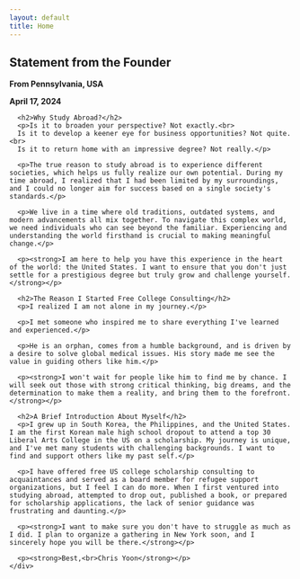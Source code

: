 ```yaml
---
layout: default
title: Home
---
```


<!-- Statement from the Founder Section -->
<section id="statement" class="section bg-white">
  <div class="container statement-content">
    <div class="statement-bar" onclick="toggleStatement()">
      <h2>Statement from the Founder</h2>
    </div>
    <div id="statement-content" class="statement-details">
      <p><strong>From Pennsylvania, USA</strong></p>
      <p><strong>April 17, 2024</strong></p>

      <h2>Why Study Abroad?</h2>
      <p>Is it to broaden your perspective? Not exactly.<br>
      Is it to develop a keener eye for business opportunities? Not quite.<br>
      Is it to return home with an impressive degree? Not really.</p>

      <p>The true reason to study abroad is to experience different societies, which helps us fully realize our own potential. During my time abroad, I realized that I had been limited by my surroundings, and I could no longer aim for success based on a single society's standards.</p>

      <p>We live in a time where old traditions, outdated systems, and modern advancements all mix together. To navigate this complex world, we need individuals who can see beyond the familiar. Experiencing and understanding the world firsthand is crucial to making meaningful change.</p>

      <p><strong>I am here to help you have this experience in the heart of the world: the United States. I want to ensure that you don't just settle for a prestigious degree but truly grow and challenge yourself.</strong></p>

      <h2>The Reason I Started Free College Consulting</h2>
      <p>I realized I am not alone in my journey.</p>

      <p>I met someone who inspired me to share everything I've learned and experienced.</p>

      <p>He is an orphan, comes from a humble background, and is driven by a desire to solve global medical issues. His story made me see the value in guiding others like him.</p>

      <p><strong>I won't wait for people like him to find me by chance. I will seek out those with strong critical thinking, big dreams, and the determination to make them a reality, and bring them to the forefront.</strong></p>

      <h2>A Brief Introduction About Myself</h2>
      <p>I grew up in South Korea, the Philippines, and the United States. I am the first Korean male high school dropout to attend a top 30 Liberal Arts College in the US on a scholarship. My journey is unique, and I've met many students with challenging backgrounds. I want to find and support others like my past self.</p>

      <p>I have offered free US college scholarship consulting to acquaintances and served as a board member for refugee support organizations, but I feel I can do more. When I first ventured into studying abroad, attempted to drop out, published a book, or prepared for scholarship applications, the lack of senior guidance was frustrating and daunting.</p>

      <p><strong>I want to make sure you don't have to struggle as much as I did. I plan to organize a gathering in New York soon, and I sincerely hope you will be there.</strong></p>

      <p><strong>Best,<br>Chris Yoon</strong></p>
    </div>
  </div>
</section>

<script>
  function toggleStatement() {
    var content = document.getElementById('statement-content');
    if (content.style.display === "none" || content.style.display === "") {
      content.style.display = "block";
    } else {
      content.style.display = "none";
    }
  }
</script>
